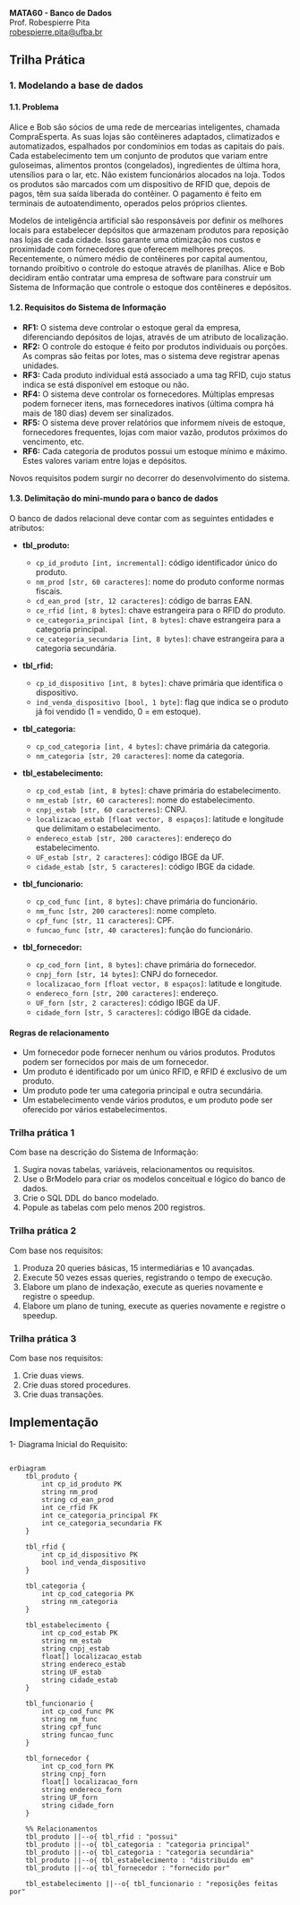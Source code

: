 **MATA60 - Banco de Dados**  
Prof. Robespierre Pita  
robespierre.pita@ufba.br

## Trilha Prática

### 1. Modelando a base de dados

#### 1.1. Problema

Alice e Bob são sócios de uma rede de mercearias inteligentes, chamada CompraEsperta. As suas lojas são contêineres adaptados, climatizados e automatizados, espalhados por condomínios em todas as capitais do país. Cada estabelecimento tem um conjunto de produtos que variam entre guloseimas, alimentos prontos (congelados), ingredientes de última hora, utensílios para o lar, etc. Não existem funcionários alocados na loja. Todos os produtos são marcados com um dispositivo de RFID que, depois de pagos, têm sua saída liberada do contêiner. O pagamento é feito em terminais de autoatendimento, operados pelos próprios clientes.

Modelos de inteligência artificial são responsáveis por definir os melhores locais para estabelecer depósitos que armazenam produtos para reposição nas lojas de cada cidade. Isso garante uma otimização nos custos e proximidade com fornecedores que oferecem melhores preços. Recentemente, o número médio de contêineres por capital aumentou, tornando proibitivo o controle do estoque através de planilhas. Alice e Bob decidiram então contratar uma empresa de software para construir um Sistema de Informação que controle o estoque dos contêineres e depósitos.

#### 1.2. Requisitos do Sistema de Informação

- **RF1:** O sistema deve controlar o estoque geral da empresa, diferenciando depósitos de lojas, através de um atributo de localização.
- **RF2:** O controle do estoque é feito por produtos individuais ou porções. As compras são feitas por lotes, mas o sistema deve registrar apenas unidades.
- **RF3:** Cada produto individual está associado a uma tag RFID, cujo status indica se está disponível em estoque ou não.
- **RF4:** O sistema deve controlar os fornecedores. Múltiplas empresas podem fornecer itens, mas fornecedores inativos (última compra há mais de 180 dias) devem ser sinalizados.
- **RF5:** O sistema deve prover relatórios que informem níveis de estoque, fornecedores frequentes, lojas com maior vazão, produtos próximos do vencimento, etc.
- **RF6:** Cada categoria de produtos possui um estoque mínimo e máximo. Estes valores variam entre lojas e depósitos.

Novos requisitos podem surgir no decorrer do desenvolvimento do sistema.

#### 1.3. Delimitação do mini-mundo para o banco de dados

O banco de dados relacional deve contar com as seguintes entidades e atributos:

- **tbl_produto:**
  - `cp_id_produto [int, incremental]`: código identificador único do produto.
  - `nm_prod [str, 60 caracteres]`: nome do produto conforme normas fiscais.
  - `cd_ean_prod [str, 12 caracteres]`: código de barras EAN.
  - `ce_rfid [int, 8 bytes]`: chave estrangeira para o RFID do produto.
  - `ce_categoria_principal [int, 8 bytes]`: chave estrangeira para a categoria principal.
  - `ce_categoria_secundaria [int, 8 bytes]`: chave estrangeira para a categoria secundária.

- **tbl_rfid:**
  - `cp_id_dispositivo [int, 8 bytes]`: chave primária que identifica o dispositivo.
  - `ind_venda_dispositivo [bool, 1 byte]`: flag que indica se o produto já foi vendido (1 = vendido, 0 = em estoque).

- **tbl_categoria:**
  - `cp_cod_categoria [int, 4 bytes]`: chave primária da categoria.
  - `nm_categoria [str, 20 caracteres]`: nome da categoria.

- **tbl_estabelecimento:**
  - `cp_cod_estab [int, 8 bytes]`: chave primária do estabelecimento.
  - `nm_estab [str, 60 caracteres]`: nome do estabelecimento.
  - `cnpj_estab [str, 60 caracteres]`: CNPJ.
  - `localizacao_estab [float vector, 8 espaços]`: latitude e longitude que delimitam o estabelecimento.
  - `endereco_estab [str, 200 caracteres]`: endereço do estabelecimento.
  - `UF_estab [str, 2 caracteres]`: código IBGE da UF.
  - `cidade_estab [str, 5 caracteres]`: código IBGE da cidade.

- **tbl_funcionario:**
  - `cp_cod_func [int, 8 bytes]`: chave primária do funcionário.
  - `nm_func [str, 200 caracteres]`: nome completo.
  - `cpf_func [str, 11 caracteres]`: CPF.
  - `funcao_func [str, 40 caracteres]`: função do funcionário.

- **tbl_fornecedor:**
  - `cp_cod_forn [int, 8 bytes]`: chave primária do fornecedor.
  - `cnpj_forn [str, 14 bytes]`: CNPJ do fornecedor.
  - `localizacao_forn [float vector, 8 espaços]`: latitude e longitude.
  - `endereco_forn [str, 200 caracteres]`: endereço.
  - `UF_forn [str, 2 caracteres]`: código IBGE da UF.
  - `cidade_forn [str, 5 caracteres]`: código IBGE da cidade.

#### Regras de relacionamento

- Um fornecedor pode fornecer nenhum ou vários produtos. Produtos podem ser fornecidos por mais de um fornecedor.
- Um produto é identificado por um único RFID, e RFID é exclusivo de um produto.
- Um produto pode ter uma categoria principal e outra secundária.
- Um estabelecimento vende vários produtos, e um produto pode ser oferecido por vários estabelecimentos.

### Trilha prática 1

Com base na descrição do Sistema de Informação:
1. Sugira novas tabelas, variáveis, relacionamentos ou requisitos.
2. Use o BrModelo para criar os modelos conceitual e lógico do banco de dados.
3. Crie o SQL DDL do banco modelado.
4. Popule as tabelas com pelo menos 200 registros.

### Trilha prática 2

Com base nos requisitos:
1. Produza 20 queries básicas, 15 intermediárias e 10 avançadas.
2. Execute 50 vezes essas queries, registrando o tempo de execução.
3. Elabore um plano de indexação, execute as queries novamente e registre o speedup.
4. Elabore um plano de tuning, execute as queries novamente e registre o speedup.

### Trilha prática 3

Com base nos requisitos:
1. Crie duas views.
2. Crie duas stored procedures.
3. Crie duas transações.

## Implementação

1- Diagrama Inicial do Requisito:

```mermaid

erDiagram
    tbl_produto {
        int cp_id_produto PK
        string nm_prod
        string cd_ean_prod
        int ce_rfid FK
        int ce_categoria_principal FK
        int ce_categoria_secundaria FK
    }

    tbl_rfid {
        int cp_id_dispositivo PK
        bool ind_venda_dispositivo
    }

    tbl_categoria {
        int cp_cod_categoria PK
        string nm_categoria
    }

    tbl_estabelecimento {
        int cp_cod_estab PK
        string nm_estab
        string cnpj_estab
        float[] localizacao_estab
        string endereco_estab
        string UF_estab
        string cidade_estab
    }

    tbl_funcionario {
        int cp_cod_func PK
        string nm_func
        string cpf_func
        string funcao_func
    }

    tbl_fornecedor {
        int cp_cod_forn PK
        string cnpj_forn
        float[] localizacao_forn
        string endereco_forn
        string UF_forn
        string cidade_forn
    }

    %% Relacionamentos
    tbl_produto ||--o{ tbl_rfid : "possui"
    tbl_produto ||--o{ tbl_categoria : "categoria principal"
    tbl_produto ||--o{ tbl_categoria : "categoria secundária"
    tbl_produto ||--o{ tbl_estabelecimento : "distribuído em"
    tbl_produto ||--o{ tbl_fornecedor : "fornecido por"

    tbl_estabelecimento ||--o{ tbl_funcionario : "reposições feitas por"

```
